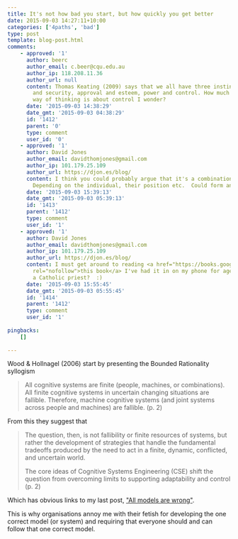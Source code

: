 ```yaml
---
title: It's not how bad you start, but how quickly you get better
date: 2015-09-03 14:27:11+10:00
categories: ['4paths', 'bad']
type: post
template: blog-post.html
comments:
    - approved: '1'
      author: beerc
      author_email: c.beer@cqu.edu.au
      author_ip: 118.208.11.36
      author_url: null
      content: Thomas Keating (2009) says that we all have three instinctual needs. Safety
        and security, approval and esteem, power and control. How much of the "one ring'
        way of thinking is about control I wonder?
      date: '2015-09-03 14:38:29'
      date_gmt: '2015-09-03 04:38:29'
      id: '1412'
      parent: '0'
      type: comment
      user_id: '0'
    - approved: '1'
      author: David Jones
      author_email: davidthomjones@gmail.com
      author_ip: 101.179.25.109
      author_url: https://djon.es/blog/
      content: I think you could probably argue that it's a combination of all three.
        Depending on the individual, their position etc.  Could form an interesting survey.
      date: '2015-09-03 15:39:13'
      date_gmt: '2015-09-03 05:39:13'
      id: '1413'
      parent: '1412'
      type: comment
      user_id: '1'
    - approved: '1'
      author: David Jones
      author_email: davidthomjones@gmail.com
      author_ip: 101.179.25.109
      author_url: https://djon.es/blog/
      content: I must get around to reading <a href="https://books.google.com.au/books?id=CUgasLvgvdEC&amp;pg=PA7&amp;lpg=PA7&amp;dq=thomas+keating+2009+safety+security+esteem+power&amp;source=bl&amp;ots=PwfR4-a-ma&amp;sig=mACsFtsOTimuoAdFsFY3L5hErEQ&amp;hl=en&amp;sa=X&amp;redir_esc=y#v=onepage&amp;q=thomas%20keating%202009%20safety%20security%20esteem%20power&amp;f=false"
        rel="nofollow">this book</a> I've had it in on my phone for ages.  But citing
        a Catholic priest?  :)
      date: '2015-09-03 15:55:45'
      date_gmt: '2015-09-03 05:55:45'
      id: '1414'
      parent: '1412'
      type: comment
      user_id: '1'
    
pingbacks:
    []
    
---
```

Wood & Hollnagel (2006) start by presenting the Bounded Rationality syllogism

> All cognitive systems are finite (people, machines, or combinations). All finite cognitive systems in uncertain changing situations are fallible. Therefore, machine cognitive systems (and joint systems across people and machines) are fallible. (p. 2)

From this they suggest that

> The question, then, is not fallibility or finite resources of systems, but rather the development of strategies that handle the fundamental tradeoffs produced by the need to act in a finite, dynamic, conflicted, and uncertain world.
> 
> The core ideas of Cognitive Systems Engineering (CSE) shift the question from overcoming limits to supporting adaptability and control (p. 2)

Which has obvious links to my last post, ["All models are wrong"](/blog2/2015/08/28/all-models-are-wrong-but-some-are-useful-and-its-application-to-e-learning/).

This is why organisations annoy me with their fetish for developing the one correct model (or system) and requiring that everyone should and can follow that one correct model.